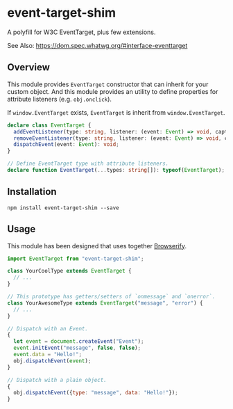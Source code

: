 # event-target-shim

A polyfill for W3C EventTarget, plus few extensions.

See Also: https://dom.spec.whatwg.org/#interface-eventtarget


## Overview

This module provides `EventTarget` constructor that can inherit for your custom object.
And this module provides an utility to define properties for attribute listeners (e.g. `obj.onclick`).

If `window.EventTarget` exists, `EventTarget` is inherit from `window.EventTarget`.

```ts
declare class EventTarget {
  addEventListener(type: string, listener: (event: Event) => void, capture?: boolean = false): void;
  removeEventListener(type: string, listener: (event: Event) => void, capture?: boolean = false): void;
  dispatchEvent(event: Event): void;
}

// Define EventTarget type with attribute listeners.
declare function EventTarget(...types: string[]): typeof(EventTarget);
```


## Installation

```
npm install event-target-shim --save
```

## Usage

This module has been designed that uses together [Browserify](http://browserify.org/).

```js
import EventTarget from "event-target-shim";

class YourCoolType extends EventTarget {
  // ...
}

// This prototype has getters/setters of `onmessage` and `onerror`.
class YourAwesomeType extends EventTarget("message", "error") {
  // ...
}

// Dispatch with an Event.
{
  let event = document.createEvent("Event");
  event.initEvent("message", false, false);
  event.data = "Hello!";
  obj.dispatchEvent(event);
}

// Dispatch with a plain object.
{
  obj.dispatchEvent({type: "message", data: "Hello!"});
}
```
